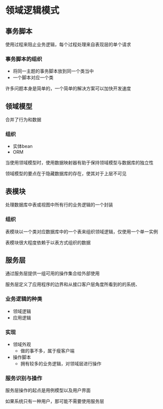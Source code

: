 # 领域逻辑模式

## 事务脚本

使用过程来阻止业务逻辑，每个过程处理来自表现层的单个请求

### 事务脚本的组织

- 将同一主题的事务脚本放到同一个类当中
- 一个脚本对应一个类

许多问题本身是简单的，一个简单的解决方案可以加快开发速度

## 领域模型

合并了行为和数据

### 组织

- 实体bean
- ORM

当使用领域模型时，使用数据映射器有助于保持领域模型与数据库的独立性

领域模型的要点在于隐藏数据库的存在，使其对于上层不可见

## 表模块

处理数据库中表或视图中所有行的业务逻辑的一个封装

### 组织

表模块以一个类对应数据库中的一个表来组织领域逻辑，仅使用一个单一实例

表模块很大程度依赖于以表方式组织的数据

## 服务层

通过服务层提供一组可用的操作集合给外部使用

服务层定义了应用程序的边界和从接口客户层角度所看到的的系统、

### 业务逻辑的种类

- 领域逻辑
- 应用逻辑

### 实现

- 领域外观
  - 做的事不多，属于瘦客户端
- 操作脚本
  - 拥有较多的业务逻辑，对领域层进行操作

### 服务识别与操作

服务层操作的起点是用例模型以及用户界面

如果系统只有一种用户，那可能不需要使用服务层



